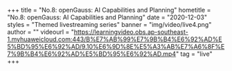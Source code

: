 +++
    title = "No.8: openGauss: AI Capabilities and Planning"
    hometitle = "No.8: openGauss: AI Capabilities and Planning"
    date = "2020-12-03"
    styles = "Themed livestreaming series"
    banner = "img/video/live4.png"
    author = ""
    videourl = "https://learningvideo.obs.ap-southeast-1.myhuaweicloud.com:443/B%E7%AB%99%E7%9B%B4%E6%92%AD%E5%BD%95%E6%92%AD/9.10%E6%9D%8E%E5%A3%AB%E7%A6%8F%E7%9B%B4%E6%92%AD%E5%BD%95%E6%92%AD.mp4" 
    tag = "live"
+++